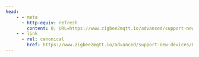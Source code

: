 ```yaml
---
head:
    - - meta
      - http-equiv: refresh
        content: 0; URL=https://www.zigbee2mqtt.io/advanced/support-new-devices/02_support_new_tuya_devices.html
    - - link
      - rel: canonical
        href: https://www.zigbee2mqtt.io/advanced/support-new-devices/02_support_new_tuya_devices.html
---
```

